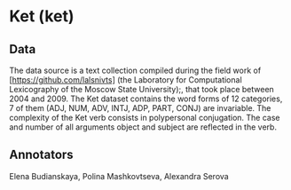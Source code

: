 # Ket (ket)

## Data
The data source is a text collection compiled during the field work of [https://github.com/lalsnivts] (the Laboratory for Computational Lexicography of the Moscow State University);, that took place between 2004 and 2009. The Ket dataset contains the word forms of 12 categories, 7 of them (ADJ, NUM, ADV, INTJ, ADP, PART, CONJ) are invariable. The complexity of the Ket verb consists in polypersonal conjugation. The case and number of all arguments object and subject are reflected in the verb.

## Annotators
Elena Budianskaya, Polina Mashkovtseva, Alexandra Serova
